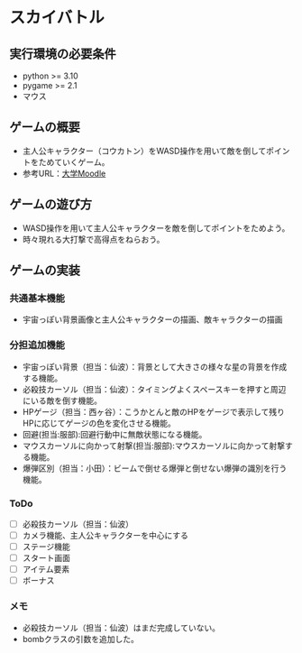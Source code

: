 # スカイバトル

## 実行環境の必要条件
* python >= 3.10
* pygame >= 2.1
* マウス

## ゲームの概要
* 主人公キャラクター（コウカトン）をWASD操作を用いて敵を倒してポイントをためていくゲーム。
* 参考URL：[大学Moodle](https://service.cloud.teu.ac.jp/moodle_epyc/course/view.php?id=18633)

## ゲームの遊び方
* WASD操作を用いて主人公キャラクターを敵を倒してポイントをためよう。
* 時々現れる大打撃で高得点をねらおう。

## ゲームの実装
### 共通基本機能
* 宇宙っぽい背景画像と主人公キャラクターの描画、敵キャラクターの描画

### 分担追加機能
* 宇宙っぽい背景（担当：仙波）：背景として大きさの様々な星の背景を作成する機能。
* 必殺技カーソル（担当：仙波）：タイミングよくスペースキーを押すと周辺にいる敵を倒す機能。
* HPゲージ（担当：西ヶ谷）：こうかとんと敵のHPをゲージで表示して残りHPに応じてゲージの色を変化させる機能。
* 回避(担当:服部):回避行動中に無敵状態になる機能。
* マウスカーソルに向かって射撃(担当:服部):マウスカーソルに向かって射撃する機能。
* 爆弾区別（担当：小田）：ビームで倒せる爆弾と倒せない爆弾の識別を行う機能。

### ToDo
- [ ] 必殺技カーソル（担当：仙波）
- [ ] カメラ機能、主人公キャラクターを中心にする
- [ ] ステージ機能
- [ ] スタート画面
- [ ] アイテム要素
- [ ] ボーナス

### メモ
* 必殺技カーソル（担当：仙波）はまだ完成していない。
* bombクラスの引数を追加した。
